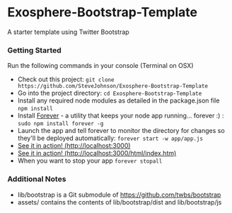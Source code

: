 Exosphere-Bootstrap-Template
============================

A starter template using Twitter Bootstrap


### Getting Started ###

Run the following commands in your console (Terminal on OSX)

- Check out this project: ```git clone https://github.com/SteveJohnson/Exosphere-Bootstrap-Template```
- Go into the project directory: ```cd Exosphere-Bootstrap-Template```
- Install any required node modules as detailed in the package.json file ```npm install```
- Install [Forever](https://github.com/nodejitsu/forever) - a utility that keeps your node app running... forever :) : ```sudo npm install forever -g```
- Launch the app and tell forever to monitor the directory for changes so they'll be deployed automatically: ```forever start -w app/app.js```
- [See it in action! (http://localhost:3000)](http://localhost:3000)
- [See it in action! (http://localhost:3000/html/index.htm)](http://localhost:3000/html/index.htm)
- When you want to stop your app ```forever stopall```



### Additional Notes ###

- lib/bootstrap is a Git submodule of https://github.com/twbs/bootstrap
- assets/ contains the contents of lib/bootstrap/dist and lib/bootstrap/js